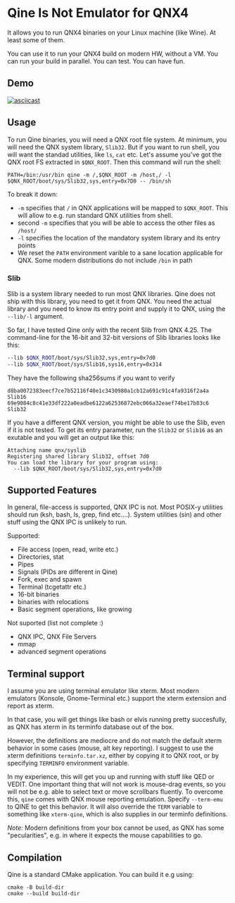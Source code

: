 # Qine Is Not Emulator for QNX4

It allows you to run QNX4 binaries on your Linux machine (like Wine). At least some of them.

You can use it to run your QNX4 build on modern HW, without a VM. You can run your build in parallel. You can test. You can have fun.

## Demo
[![asciicast](https://asciinema.org/a/msEDHD8S6WESRpJM3LV1DOWPo.svg)](https://asciinema.org/a/620602?autoplay=1)

## Usage

To run Qine binaries, you will need a QNX root file system. At minimum, you will need the QNX system library, `Slib32`. But if you want to run shell, you will want the standad utilities, like `ls`, `cat` etc. Let's assume you've got the QNX root FS extracted in `$QNX_ROOT`. Then this command will run the shell:

`PATH=/bin:/usr/bin qine -m /,$QNX_ROOT -m /host,/ -l $QNX_ROOT/boot/sys/Slib32,sys,entry=0x7D0 -- /bin/sh`

To break it down:

- `-m` specifies that `/` in QNX applications will be mapped to `$QNX_ROOT`. This will allow to e.g. run standard QNX utilities from shell.
- second `-m` specifies that you will be able to access the other files as `/host/`
- `-l` specifies the location of the mandatory system library and its entry points
- We reset the `PATH` environment varible to a sane location applicable for QNX. Some modern distributions do not include `/bin` in path

### Slib

Slib is a system library needed to run most QNX libraries. Qine does not ship with this library, you need to get it from QNX. You need the actual library and you need to know its entry point and supply it to QNX, using the `--lib/-l` argument.

So far, I have tested Qine only with the recent Slib from QNX 4.25.
The command-line for the 16-bit and 32-bit versions of Slib libraries looks like this:
```bash
--lib $QNX_ROOT/boot/sys/Slib32,sys,entry=0x7d0
--lib $QNX_ROOT/boot/sys/Slib16,sys16,entry=0x314
```

They have the following sha256sums if you want to verify
```
d8ba0072383eecf7ce7b52116f40e1c3430980a1cb12a691c91c4fa9316f2a4a Slib16
69e9084c8c41e33df222a0eadbe6122a62536872ebc066a32eaef74be17b83c6 Slib32
```

If you have a different QNX version, you might be able to use the Slib, even if it is not tested. To get its entry parameter, run the `Slib32` or `Slib16` as an exutable and you will get an output like this:

```
Attaching name qnx/syslib
Registering shared library Slib32, offset 7d0
You can load the library for your program using:
  --lib $QNX_ROOT/boot/sys/Slib32,sys,entry=0x7d0
  ```

## Supported Features

In general, file-access is supported, QNX IPC is not. Most POSIX-y utilities should run 
(ksh, bash, ls, grep, find etc....). System utilities (sin) and other stuff using the QNX IPC is unlikely to run.

Supported:
- File access (open, read, write etc.)
- Directories, stat
- Pipes
- Signals (PIDs are different in Qine)
- Fork, exec and spawn
- Terminal (tcgetattr etc.)
- 16-bit binaries
- binaries with relocations
- Basic segment operations, like growing

Not suported (list not complete :)
- QNX IPC, QNX File Servers
- mmap
- advanced segment operations

## Terminal support

I assume you are using terminal emulator like xterm. Most modern emulators (Konsole, Gnome-Terminal etc.)
support the xterm extension and report as xterm.

In that case, you will get things like bash or elvis running pretty succesfully, as QNX has xterm in its terminfo
database out of the box.

However, the definitions are mediocre and do not match the default xterm behavior in some cases (mouse, alt key reporting).
I suggest to use the xterm definitions `terminfo.tar.xz`, either by copying it to QNX root, or by specifying `TERMINFO` environment variable.

In my experience, this will get you up and running with stuff like QED or VEDIT. One important thing that will not work is mouse-drag events,
so you will not be e.g. able to select text or move scrollbars fluently. To overcome this, `qine` comes
with QNX mouse reporting emulation. Specify `--term-emu` to QINE to get this behavior. It will also override the `TERM` variable
to something like `xterm-qine`, which is also supplies in our terminfo definitions.

*Note:* Modern definitions from your box cannot be used, as QNX has some "pecularities", e.g. in where it expects the mouse capabilities to go.

## Compilation
Qine is a standard CMake application. You can build it e.g using:
```
cmake -B build-dir
cmake --build build-dir
```
